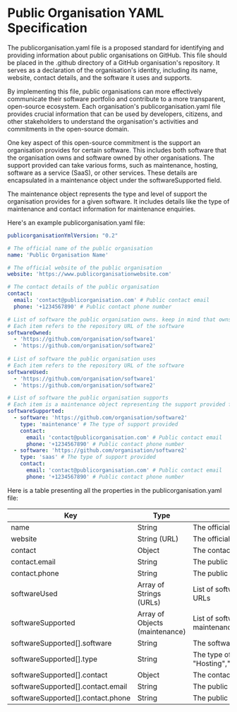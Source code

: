 # Public Organisation YAML Specification
The publicorganisation.yaml file is a proposed standard for identifying and providing information about public organisations on GitHub. This file should be placed in the .github directory of a GitHub organisation's repository. It serves as a declaration of the organisation's identity, including its name, website, contact details, and the software it uses and supports.

By implementing this file, public organisations can more effectively communicate their software portfolio and contribute to a more transparent, open-source ecosystem. Each organisation's publicorganisation.yaml file provides crucial information that can be used by developers, citizens, and other stakeholders to understand the organisation's activities and commitments in the open-source domain.

One key aspect of this open-source commitment is the support an organisation provides for certain software. This includes both software that the organisation owns and software owned by other organisations. The support provided can take various forms, such as maintenance, hosting, software as a service (SaaS), or other services. These details are encapsulated in a maintenance object under the softwareSupported field.

The maintenance object represents the type and level of support the organisation provides for a given software. It includes details like the type of maintenance and contact information for maintenance enquiries.

Here's an example publicorganisation.yaml file:

```yaml
publicorganisationYmlVersion: "0.2"

# The official name of the public organisation
name: 'Public Organisation Name'

# The official website of the public organisation
website: 'https://www.publicorganisationwebsite.com'

# The contact details of the public organisation
contact:
  email: 'contact@publicorganisation.com' # Public contact email
  phone: '+1234567890' # Public contact phone number

# List of software the public organisation owns. keep in mind that owns dosn't automaticly means maintained
# Each item refers to the repository URL of the software
softwareOwned:
  - 'https://github.com/organisation/software1'
  - 'https://github.com/organisation/software2'
  
# List of software the public organisation uses
# Each item refers to the repository URL of the software
softwareUsed:
  - 'https://github.com/organisation/software1'
  - 'https://github.com/organisation/software2'

# List of software the public organisation supports
# Each item is a maintenance object representing the support provided for a software
softwareSupported:
  - software: 'https://github.com/organisation/software2'
    type: 'maintenance' # The type of support provided
    contact:
      email: 'contact@publicorganisation.com' # Public contact email
      phone: '+1234567890' # Public contact phone number
  - software: 'https://github.com/organisation/software2'
    type: 'saas' # The type of support provided
    contact:
      email: 'contact@publicorganisation.com' # Public contact email
      phone: '+1234567890' # Public contact phone number
```

Here is a table presenting all the properties in the publicorganisation.yaml file:

|Key| 	Type                    | 	Description                                                                                             |
|---|--------------------------|----------------------------------------------------------------------------------------------------------|
|name| 	String                  | 	The official name of the public organisation                                                            |
|website| 	String (URL)            | 	The official website of the public organisation                                                         |
|contact| 	Object                  | 	The contact details of the public organisation                                                          |
|contact.email| 	String                  | 	The public contact email of the public organisation                                                     |
|contact.phone| 	String                  | 	The public contact phone number of the public organisation                                              |
|softwareUsed| 	Array of Strings (URLs) | 	List of software the public organisation uses, represented by their repository URLs                     |
|softwareSupported|	Array of Objects (maintenance)|	List of software the public organisation supports, represented by their maintenance objects
|softwareSupported[].software|	String|	The software that the organisation supports
|softwareSupported[].type|	String|	The type of support provided for the software, one of "Hosting","SAAS","Support","Maintenance","Training","Consultancy","Purchase"
|softwareSupported[].contact|	Object|	The contact details of the support |
|softwareSupported[].contact.email| 	String                  | 	The public contact email of the public organisation                                                     |
|softwareSupported[].contact.phone| 	String                  | 	The public contact phone number of the public organisation                                              |
